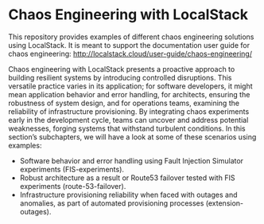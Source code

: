 # Chaos Engineering with LocalStack

This repository provides examples of different chaos engineering solutions using LocalStack.
It is meant to support the documentation user guide for chaos engineering: http://localstack.cloud/user-guide/chaos-engineering/

Chaos engineering with LocalStack presents a proactive approach to building resilient systems by introducing 
controlled disruptions. This versatile practice varies in its application; for software developers, it might 
mean application behavior and error handling, for architects, ensuring the robustness of system design, and for 
operations teams, examining the reliability of infrastructure provisioning. By integrating chaos experiments 
early in the development cycle, teams can uncover and address potential weaknesses, forging systems that 
withstand turbulent conditions. In this section’s subchapters, we will have a look at some of these scenarios 
using examples:

- Software behavior and error handling using Fault Injection Simulator experiments (FIS-experiments).
- Robust architecture as a result or Route53 failover tested with FIS experiments (route-53-failover).
- Infrastructure provisioning reliability when faced with outages and anomalies, as part of automated provisioning processes (extension-outages).
